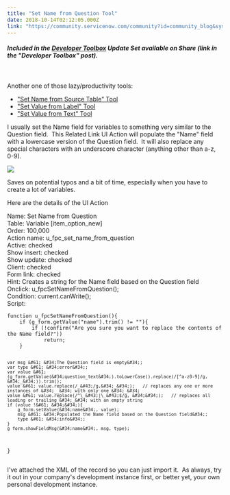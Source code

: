 ```yaml
---
title: "Set Name from Question Tool"
date: 2018-10-14T02:12:05.000Z
link: "https://community.servicenow.com/community?id=community_blog&sys_id=ab7990cfdb852300fece0b55ca96194b"
---
```

<h5>Included in the <a href="community?id&#61;community_blog&amp;sys_id&#61;b3c843aadb892b40fece0b55ca961906" rel="nofollow">Developer Toolbox</a> Update Set available on Share (link in the &#34;Developer Toolbox&#34; post).</h5>
<p> </p>
<p>Another one of those lazy/productivity tools:</p>
<ul><li><a href="community?id&#61;community_blog&amp;sys_id&#61;1ef93b12db74670054250b55ca9619bc" rel="nofollow">&#34;Set Name from Source Table&#34; Tool</a></li><li><a href="community?id&#61;community_blog&amp;sys_id&#61;bb590faedb892b40fece0b55ca9619cb" rel="nofollow">&#34;Set Value from Label&#34; Tool</a></li><li><a href="community?id&#61;community_blog&amp;sys_id&#61;7c06b4d7dbcd2300fece0b55ca96191e" rel="nofollow">&#34;Set Value from Text&#34; Tool</a></li></ul>
<p>I usually set the Name field for variables to something very similar to the Question field.  This Related Link UI Action will populate the &#34;Name&#34; field with a lowercase version of the Question field.  It will also replace any special characters with an underscore character (anything other than a-z, 0-9).</p>
<p><img src="679dfd0bdb052300fece0b55ca961943.iix" /></p>
<p>Saves on potential typos and a bit of time, especially when you have to create a lot of variables.</p>
<p>Here are the details of the UI Action</p>
<p>Name: Set Name from Question<br />Table: Variable [item_option_new]<br />Order: 100,000<br />Action name: u_fpc_set_name_from_question<br />Active: checked<br />Show insert: checked<br />Show update: checked<br />Client: checked<br />Form link: checked<br />Hint: Creates a string for the Name field based on the Question field<br />Onclick: u_fpcSetNameFromQuestion();<br />Condition: current.canWrite();<br />Script:</p>
<pre class="language-javascript"><code>function u_fpcSetNameFromQuestion(){
	if (g_form.getValue(&#34;name&#34;).trim() !&#61; &#34;&#34;){
		if (!confirm(&#34;Are you sure you want to replace the contents of the Name field?&#34;))
			return;
	}

	var msg &#61; &#34;The Question field is empty&#34;;
	var type &#61; &#34;error&#34;;
	var value &#61; (g_form.getValue(&#34;question_text&#34;).toLowerCase().replace(/[^a-z0-9]/g, &#34;_&#34;)).trim();
	value &#61; value.replace(/_&#43;/g,&#34;_&#34;);   // replaces any one or more instances of &#34;__&#34; with only one &#34;_&#34;
	value &#61; value.replace(/^\_&#43;|\_&#43;$/g, &#34;&#34;);   // replaces all leading or trailing &#34;_&#34; with an empty string
	if (value !&#61; &#34;&#34;){
		g_form.setValue(&#34;name&#34;, value);
		msg &#61; &#34;Populated the Name field based on the Question field&#34;;
		type &#61; &#34;info&#34;;
	}
	g_form.showFieldMsg(&#34;name&#34;, msg, type);
}</code></pre>
<p>I&#39;ve attached the XML of the record so you can just import it.  As always, try it out in your company&#39;s development instance first, or better yet, your own personal development instance.</p>
